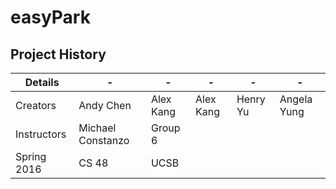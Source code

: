 # easyPark

## Project History

| Details      | -                 | -                  | -                  | -                  | -                  |
| -------------|-------------------|--------------------|--------------------|--------------------|--------------------|
| Creators     | Andy Chen         | Alex Kang          | Alex Kang          | Henry Yu           | Angela Yung        |
| Instructors  | Michael Constanzo | Group 6            |                    |                    |                    |
| Spring 2016  | CS 48             | UCSB               |                    |                    |                    |
